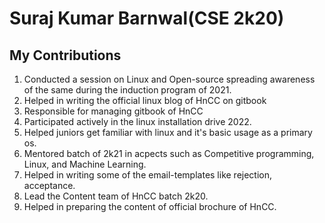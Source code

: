 # Suraj Kumar Barnwal(CSE 2k20)
## My Contributions
1. Conducted a session on Linux and Open-source spreading awareness of the same during the induction program of 2021.
2. Helped in writing the official linux blog of HnCC on gitbook
3. Responsible for managing gitbook of HnCC
4. Participated actively in the linux installation drive 2022.
5. Helped juniors get familiar with linux and it's basic usage as a primary os.
6. Mentored batch of 2k21 in acpects such as Competitive programming, Linux, and Machine Learning.
7. Helped in writing some of the email-templates like rejection, acceptance.
8. Lead the Content team of HnCC batch 2k20.
9. Helped in preparing the content of official brochure of HnCC.
